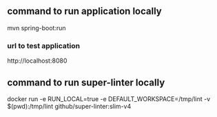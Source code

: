 ## command to run application locally
mvn spring-boot:run

### url to test application
http://localhost:8080

## command to run super-linter locally
docker run -e RUN_LOCAL=true -e DEFAULT_WORKSPACE=/tmp/lint -v $(pwd):/tmp/lint github/super-linter:slim-v4
